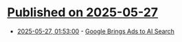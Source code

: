 # [Published on 2025-05-27](index.md)

* [2025-05-27, 01:53:00](https://soylentnews.org/article.pl?sid=25/05/25/2124211&from=rss) - [Google Brings Ads to AI Search](https://soylentnews.org/article.pl?sid=25/05/25/2124211&from=rss)
